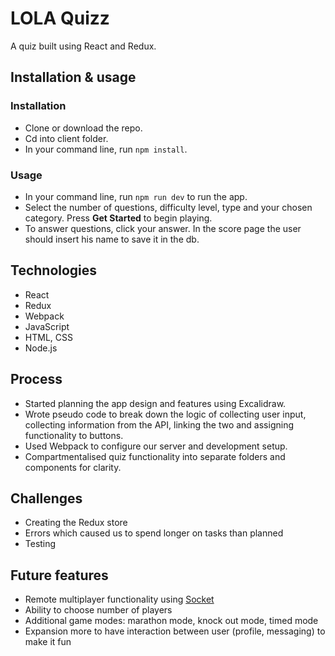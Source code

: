 # LOLA Quizz
A quiz built using React and Redux.

## Installation & usage
### Installation
- Clone or download the repo.
- Cd into client folder.
- In your command line, run `npm install`.
### Usage
- In your command line, run `npm run dev` to run the app.
- Select the number of questions, difficulty level, type and your chosen category. Press **Get Started** to begin playing.
- To answer questions, click your answer. In the score page the user should insert his name to save it in the db.
## Technologies
- React
- Redux
- Webpack
- JavaScript
- HTML, CSS
- Node.js
## Process
- Started planning the app design and features using Excalidraw.
- Wrote pseudo code to break down the logic of collecting user input, collecting information from the API, linking the two and assigning functionality to buttons.
- Used Webpack to configure our server and development setup.
- Compartmentalised quiz functionality into separate folders and components for clarity.

## Challenges
- Creating the Redux store
- Errors which caused us to spend longer on tasks than planned
- Testing

## Future features
- Remote multiplayer functionality using [Socket](https://socket.io)
- Ability to choose number of players 
- Additional game modes: marathon mode, knock out mode, timed mode
- Expansion more to have interaction between user (profile, messaging) to make it fun
